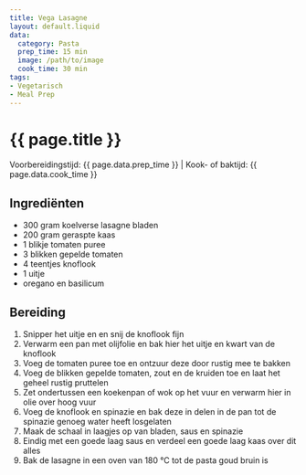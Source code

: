 ```yaml
---
title: Vega Lasagne
layout: default.liquid
data:
  category: Pasta
  prep_time: 15 min
  image: /path/to/image
  cook_time: 30 min
tags:
- Vegetarisch
- Meal Prep
---
```

# {{ page.title }}

Voorbereidingstijd: {{ page.data.prep_time }} | Kook- of baktijd: {{ page.data.cook_time }}

## Ingrediënten
- 300 gram koelverse lasagne bladen
- 200 gram geraspte kaas
- 1 blikje tomaten puree
- 3 blikken gepelde tomaten
- 4 teentjes knoflook
- 1 uitje
- oregano en basilicum

## Bereiding
1. Snipper het uitje en en snij de knoflook fijn
2. Verwarm een pan met olijfolie en bak hier het uitje en kwart van de knoflook
3. Voeg de tomaten puree toe en ontzuur deze door rustig mee te bakken
4. Voeg de blikken gepelde tomaten, zout en de kruiden toe en laat het geheel rustig pruttelen
5. Zet ondertussen een koekenpan of wok op het vuur en verwarm hier in olie over hoog vuur
6. Voeg de knoflook en spinazie en bak deze in delen in de pan tot de spinazie genoeg water heeft losgelaten
7. Maak de schaal in laagjes op van bladen, saus en spinazie
8. Eindig met een goede laag saus en verdeel een goede laag kaas over dit alles
9. Bak de lasagne in een oven van 180 °C tot de pasta goud bruin is

